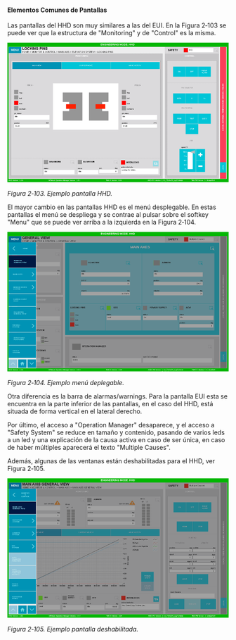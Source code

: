 #### Elementos Comunes de Pantallas

Las pantallas del HHD son muy similares a las del EUI. En la Figura 2‑103 se puede ver que la estructura de "Monitoring"
y de "Control" es la misma.

![](../Resources/media/image119.png)

*Figura 2‑103. Ejemplo pantalla HHD.*

El mayor cambio en las pantallas HHD es el menú desplegable. En estas pantallas el menú se despliega y se contrae al
pulsar sobre el softkey "Menu" que se puede ver arriba a la izquierda en la Figura 2‑104.

![](../Resources/media/image120.png)

*Figura 2‑104. Ejemplo menú deplegable.*

Otra diferencia es la barra de alarmas/warnings. Para la pantalla EUI esta se encuentra en la parte inferior de las
pantallas, en el caso del HHD, está situada de forma vertical en el lateral derecho.

Por último, el acceso a "Operation Manager" desaparece, y el acceso a "Safety System" se reduce en tamaño y contenido,
pasando de varios leds a un led y una explicación de la causa activa en caso de ser única, en caso de haber múltiples
aparecerá el texto "Multiple Causes".

Además, algunas de las ventanas están deshabilitadas para el HHD, ver Figura 2‑105.

![](../Resources/media/image121.png)

*Figura 2‑105. Ejemplo pantalla deshabilitada.*

